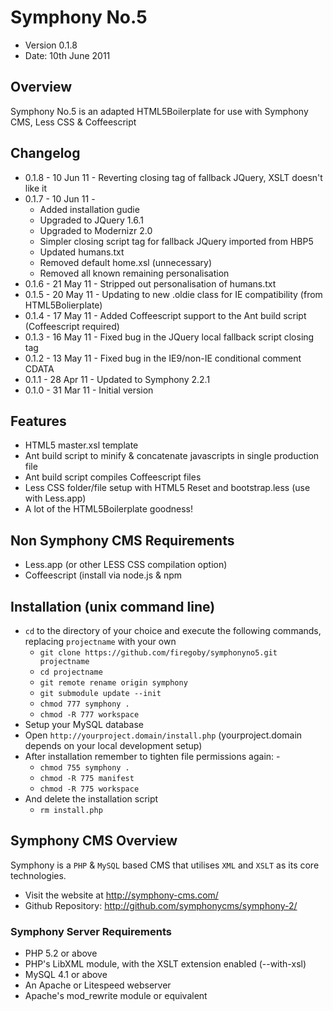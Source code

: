 # Symphony No.5 #

* Version 0.1.8
* Date: 10th June 2011

## Overview

Symphony No.5 is an adapted HTML5Boilerplate for use with Symphony CMS, Less CSS & Coffeescript

## Changelog

* 0.1.8 - 10 Jun 11 - Reverting closing tag of fallback JQuery, XSLT doesn't like it
* 0.1.7 - 10 Jun 11 - 
  * Added installation gudie
  * Upgraded to JQuery 1.6.1
  * Upgraded to Modernizr 2.0
  * Simpler closing script tag for fallback JQuery imported from HBP5
  * Updated humans.txt
  * Removed default home.xsl (unnecessary)
  * Removed all known remaining personalisation
* 0.1.6 - 21 May 11 - Stripped out personalisation of humans.txt
* 0.1.5 - 20 May 11 - Updating to new .oldie class for IE compatibility (from HTML5Bolierplate)
* 0.1.4 - 17 May 11 - Added Coffeescript support to the Ant build script (Coffeescript required)
* 0.1.3 - 16 May 11 - Fixed bug in the JQuery local fallback script closing tag 
* 0.1.2 - 13 May 11 - Fixed bug in the IE9/non-IE conditional comment CDATA
* 0.1.1 - 28 Apr 11 - Updated to Symphony 2.2.1
* 0.1.0 - 31 Mar 11 - Initial version 

## Features

* HTML5 master.xsl template
* Ant build script to minify & concatenate javascripts in single production file
* Ant build script compiles Coffeescript files 
* Less CSS folder/file setup with HTML5 Reset and bootstrap.less (use with Less.app)
* A lot of the HTML5Boilerplate goodness!

## Non Symphony CMS Requirements

* Less.app (or other LESS CSS compilation option)
* Coffeescript (install via node.js & npm

## Installation (unix command line)

* `cd` to the directory of your choice and execute the following commands, replacing `projectname` with your own
  * `git clone https://github.com/firegoby/symphonyno5.git projectname`
  * `cd projectname`
  * `git remote rename origin symphony`
  * `git submodule update --init`
  * `chmod 777 symphony .`
  * `chmod -R 777 workspace`
* Setup your MySQL database
* Open `http://yourproject.domain/install.php` (yourproject.domain depends on your local development setup)
* After installation remember to tighten file permissions again: -
  * `chmod 755 symphony .`
  * `chmod -R 775 manifest`
  * `chmod -R 775 workspace`
* And delete the installation script
  * `rm install.php`

## Symphony CMS Overview

Symphony is a `PHP` & `MySQL` based CMS that utilises `XML` and `XSLT` as
its core technologies. 

* Visit the website at <http://symphony-cms.com/>
* Github Repository: <http://github.com/symphonycms/symphony-2/>

### Symphony Server Requirements

- PHP 5.2 or above
- PHP's LibXML module, with the XSLT extension enabled (--with-xsl)
- MySQL 4.1 or above
- An Apache or Litespeed webserver
- Apache's mod_rewrite module or equivalent

